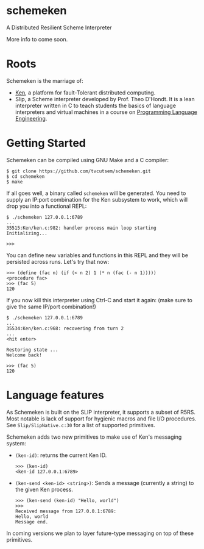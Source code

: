 schemeken
=========

A Distributed Resilient Scheme Interpreter

More info to come soon.

Roots
=====

Schemeken is the marriage of:

  * [Ken](http://ai.eecs.umich.edu/~tpkelly/Ken/), a platform for fault-Tolerant distributed computing.
  * Slip, a Scheme interpreter developed by Prof. Theo D'Hondt. It is a lean interpreter written in C to teach students the basics of language interpreters and virtual machines in a course on [Programming Language Engineering](http://soft.vub.ac.be/~tjdhondt/PLE).
  
Getting Started
===============

Schemeken can be compiled using GNU Make and a C compiler:

````console
$ git clone https://github.com/tvcutsem/schemeken.git
$ cd schemeken
$ make
````

If all goes well, a binary called `schemeken` will be generated.
You need to supply an IP:port combination for the Ken subsystem to work, which will drop you into a functional REPL:

````console
$ ./schemeken 127.0.0.1:6789
...
35515:Ken/ken.c:982: handler process main loop starting
Initializing...

>>>
````

You can define new variables and functions in this REPL and they will be persisted across runs.
Let's try that now:

````console
>>> (define (fac n) (if (< n 2) 1 (* n (fac (- n 1)))))
<procedure fac>
>>> (fac 5)
120
````

If you now kill this interpreter using Ctrl-C and start it again: (make sure to give the same IP/port combination!)

````console
$ ./schemeken 127.0.0.1:6789
...
35534:Ken/ken.c:968: recovering from turn 2
...
<hit enter>

Restoring state ...
Welcome back!

>>> (fac 5)
120
````

Language features
=================

As Schemeken is built on the SLIP interpreter, it supports a subset of R5RS.
Most notable is lack of support for hygienic macros and file I/O procedures.
See `Slip/SlipNative.c:30` for a list of supported primitives.

Schemeken adds two new primitives to make use of Ken's messaging system:

* `(ken-id)`: returns the current Ken ID.

  ````console
  >>> (ken-id)
  <ken-id 127.0.0.1:6789>
  ````

* `(ken-send <ken-id> <string>)`: Sends a message (currently a string) to the given Ken process.

  ````console
  >>> (ken-send (ken-id) "Hello, world")
  >>>
  Received message from 127.0.0.1:6789:
  Hello, world
  Message end.
  ````

In coming versions we plan to layer future-type messaging on top of these primitives.
